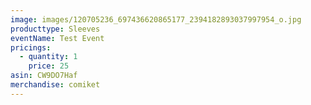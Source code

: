 ```yaml
---
image: images/120705236_697436620865177_2394182893037997954_o.jpg
producttype: Sleeves
eventName: Test Event
pricings:
  - quantity: 1
    price: 25
asin: CW9DO7Haf
merchandise: comiket
---
```

